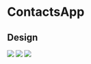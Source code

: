 # ContactsApp
## Design 
<img src="https://res.cloudinary.com/dfroqma2b/image/upload/v1633286861/screenshot_2021_10_0_5IYVU_fn7jk0.jpg"/> <img src="https://res.cloudinary.com/dfroqma2b/image/upload/v1633286862/screenshot_2021_10_0_WiBRz_rnrrso.jpg"/> <img src="https://res.cloudinary.com/dfroqma2b/image/upload/v1633286861/screenshot_2021_10_0_BwTRt_gdcpew.jpg"/>
